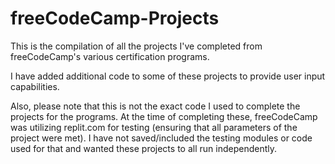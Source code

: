 # freeCodeCamp-Projects
This is the compilation of all the projects I've completed from freeCodeCamp's various certification programs.

I have added additional code to some of these projects to provide user input capabilities.

Also, please note that this is not the exact code I used to complete the projects for the programs.
At the time of completing these, freeCodeCamp was utilizing replit.com for testing (ensuring that all parameters of the project were met).
I have not saved/included the testing modules or code used for that and wanted these projects to all run independently.
